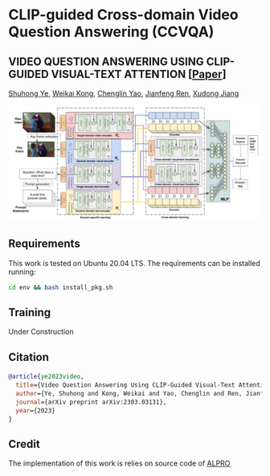 # CLIP-guided Cross-domain Video Question Answering (CCVQA)

## VIDEO QUESTION ANSWERING USING CLIP-GUIDED VISUAL-TEXT ATTENTION [[Paper](https://arxiv.org/abs/2303.03131)]

[Shuhong Ye](https://github.com/kenn-san), [Weikai Kong](https://github.com/WeikaiKong), [Chenglin Yao](https://www.researchgate.net/profile/Chenglin_Yao2), [Jianfeng Ren](https://research.nottingham.edu.cn/en/persons/jianfeng-ren), [Xudong Jiang](https://personal.ntu.edu.sg/exdjiang/)

![overview3](pics\overview3.png)

## Requirements

This work is tested on Ubuntu 20.04 LTS. The requirements can be installed running:

```bash
cd env && bash install_pkg.sh
```

## Training

Under Construction


## Citation
```bibtex
@article{ye2023video,
  title={Video Question Answering Using CLIP-Guided Visual-Text Attention},
  author={Ye, Shuhong and Kong, Weikai and Yao, Chenglin and Ren, Jianfeng and Jiang, Xudong},
  journal={arXiv preprint arXiv:2303.03131},
  year={2023}
}
```

## Credit

The implementation of this work is relies on source code of [ALPRO](https://github.com/isabella232/ALPRO)
